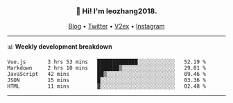 <h3 align="center">👋 Hi! I'm leozhang2018.</h3>
<p align="center">
  <a href="https://code.leozhang2018.me">Blog</a> •
  <a href="https://twitter.com/leozhang2018">Twitter</a> •
  <a href="https://www.v2ex.com/member/leozhang">V2ex</a> •
  <a href="https://www.instagram.com/leozhanghere">Instagram</a>
</p>

-------

📊 **Weekly development breakdown**
<!--START_SECTION:waka-->
```text
Vue.js       3 hrs 53 mins   █████████████░░░░░░░░░░░░   52.19 % 
Markdown     2 hrs 10 mins   ███████▒░░░░░░░░░░░░░░░░░   29.01 % 
JavaScript   42 mins         ██▒░░░░░░░░░░░░░░░░░░░░░░   09.46 % 
JSON         15 mins         █░░░░░░░░░░░░░░░░░░░░░░░░   03.36 % 
HTML         11 mins         ▓░░░░░░░░░░░░░░░░░░░░░░░░   02.48 % 
```
<!--END_SECTION:waka-->
-------

